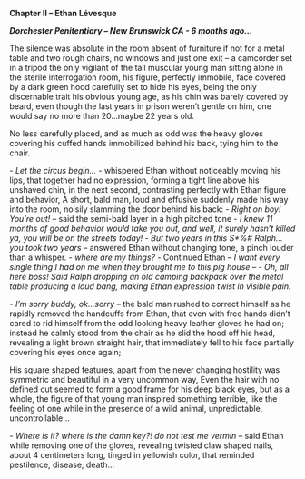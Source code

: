 **Chapter II – Ethan Lévesque**

__*Dorchester Penitentiary – New Brunswick CA -  6 months ago…*__

The silence was absolute in the room absent of furniture if not for a metal table and two rough chairs, no windows and just one exit – a camcorder set in a tripod the only vigilant of the tall muscular young man sitting alone in the sterile interrogation room, his figure, perfectly immobile, face covered by a dark green hood carefully set to hide his eyes, being the only discernable trait his obvious young age, as his chin was barely covered by beard, even though the last years in prison weren’t gentle on him, one would say no more than 20…maybe 22 years old.

No less carefully placed, and as much as odd was the heavy gloves covering his cuffed hands immobilized behind his back, tying him to the chair.

\- *Let the circus begin…* - whispered Ethan without noticeably moving his lips, that together had no expression, forming a tight line above his unshaved chin, in the next second, contrasting perfectly with Ethan figure and behavior, A short, bald man, loud and effusive suddenly made his way into the room, noisily slamming the door behind his back:
\- *Right on boy! You’re out!* – said the semi-bald layer in a high pitched tone
\- *I knew 11 months of good behavior would take you out, and well, it surely hasn’t killed ya, you will be on the streets today!*
\- *But two years in this S\*%# Ralph…you took two years* – answered Ethan without changing tone, a pinch louder than a whisper.
\- *where are my things?* -  Continued Ethan – *I want every single thing I had on me when they brought me to this pig house* –
\- *Oh, all here boss! Said Ralph dropping an old camping backpack over the metal table producing a loud bang, making Ethan expression twist in visible pain.*

\- *I’m sorry buddy, ok…sorry* – the bald man rushed to correct himself as he rapidly removed the handcuffs from Ethan, that even with free hands didn’t cared to rid himself from the odd looking heavy leather gloves he had on; instead he calmly stood from the chair as he slid the hood off his head, revealing a light brown straight hair, that immediately fell to his face partially covering his eyes once again;

His square shaped features, apart from the never changing hostility was symmetric and beautiful in a very uncommon way, Even the hair with no defined cut seemed to form a good frame for his deep black eyes, but as a whole, the figure of that young man inspired something terrible, like the feeling of one while in the presence of a wild animal, unpredictable, uncontrollable…

\- *Where is it? where is the damn key?! do not test me vermin* – said Ethan while removing one of the gloves, revealing twisted claw shaped nails, about 4 centimeters long, tinged in yellowish color, that reminded pestilence, disease, death…
